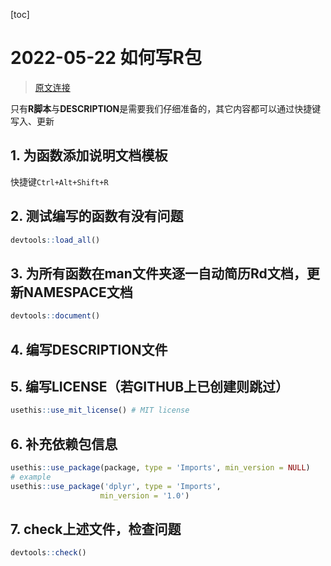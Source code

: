 [toc]

# 2022-05-22 如何写R包

> [原文连接](https://www.jianshu.com/p/c0216f42edc5)

只有**R脚本**与**DESCRIPTION**是需要我们仔细准备的，其它内容都可以通过快捷键写入、更新

## 1. 为函数添加说明文档模板

快捷键`Ctrl+Alt+Shift+R`

## 2. 测试编写的函数有没有问题

```R
devtools::load_all()
```

## 3. 为所有函数在man文件夹逐一自动简历Rd文档，更新NAMESPACE文档

```R
devtools::document()
```

## 4. 编写DESCRIPTION文件

## 5. 编写LICENSE（若GITHUB上已创建则跳过）

```R
usethis::use_mit_license() # MIT license
```

## 6. 补充依赖包信息

```R
usethis::use_package(package, type = 'Imports', min_version = NULL)
# example
usethis::use_package('dplyr', type = 'Imports',
                    min_version = '1.0')
```

## 7. check上述文件，检查问题

```R
devtools::check()
```







